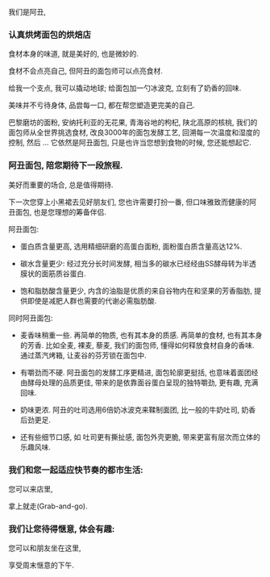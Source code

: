 

我们是阿丑, 

### 认真烘烤面包的烘焙店

食材本身的味道, 就是美好的, 也是微妙的. 

食材不会点亮自己, 但阿丑的面包师可以点亮食材.

给我一个支点, 我可以撬动地球; 给面包加一勺冰波克, 立刻有了奶香的回味.

美味并不亏待身体, 品尝每一口, 都在帮您塑造更完美的自己.

巴黎磨坊的面粉, 安纳托利亚的无花果, 青海谷地的枸杞, 陕北高原的核桃, 我们的面包师从全世界挑选食材, 改良3000年的面包发酵工艺, 回溯每一次温度和湿度的控制, 然后 ... 它依然是阿丑面包, 只是也许当您想到食物的时候, 您还能想起它.



### 阿丑面包, 陪您期待下一段旅程.

美好而重要的场合, 总是值得期待.

下一次您穿上小黑裙去见好朋友们, 您也许需要打扮一番, 但口味雅致而健康的阿丑面包, 也是您理想的筹备伴侣.

阿丑面包:

- 蛋白质含量更高, 选用精细研磨的高蛋白面粉, 面粉蛋白质含量高达12%.

- 碳水含量更少: 经过充分长时间发酵, 相当多的碳水已经经由SS酵母转为半透膜状的面筋质谷蛋白.

- 饱和脂肪酸含量更少, 内含的油脂是优质的来自谷物内在和坚果的芳香脂肪, 提供即使是减肥人群也需要的代谢必需脂肪酸. 

同时阿丑面包:

- 麦香味稍重一些. 再简单的物质, 也有其本身的质感. 再简单的食材, 也有其本身的芳香. 比如全麦, 裸麦, 藜麦, 我们的面包师, 懂得如何释放食材自身的香味. 通过蒸汽烤箱, 让麦谷的芬芳锁在面包中.

- 有嚼劲而不硬. 阿丑面包的发酵工序更精进, 面包轮廓更挺括, 也意味着面团经由酵母处理的品质更佳, 带来的是依靠面谷蛋白呈现的独特嚼劲, 更有趣, 充满回味.

- 奶味更浓. 阿丑的吐司选用6倍奶冰波克来鞣制面团, 比一般的牛奶吐司, 奶香后劲更足.

- 还有些细节口感, 如 吐司更有撕扯感, 面包外壳更脆, 带来更富有层次而立体的乐趣风味. 



### 我们和您一起适应快节奏的都市生活:

您可以来店里, 

拿上就走(Grab-and-go).



### 我们让您待得惬意, 体会有趣:

您可以和朋友坐在这里,

享受周末惬意的下午.


